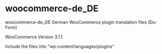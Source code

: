 # woocommerce-de_DE
woocommerce-de_DE
German WooCommerce plugin translation files (Du-Form)

WooCommerce Version 3.1.1

Include the files into "wp-content/languages/plugins"
